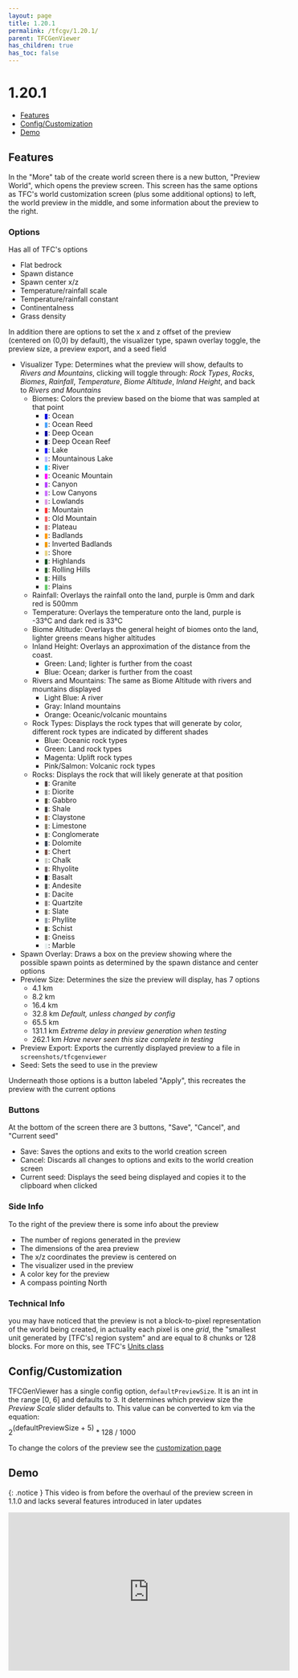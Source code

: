 ```yaml
---
layout: page
title: 1.20.1
permalink: /tfcgv/1.20.1/
parent: TFCGenViewer
has_children: true
has_toc: false
---
```


# 1.20.1

- [Features](#features)
- [Config/Customization](#configcustomization)
- [Demo](#demo)

## Features

In the "More" tab of the create world screen there is a new button, "Preview World", which opens the preview screen. This screen has the same options as TFC's world customization screen (plus some additional options) to left, the world preview in the middle, and some information about the preview to the right.

### Options

Has all of TFC's options

- Flat bedrock
- Spawn distance
- Spawn center x/z
- Temperature/rainfall scale
- Temperature/rainfall constant
- Continentalness
- Grass density

In addition there are options to set the x and z offset of the preview (centered on (0,0) by default), the visualizer type, spawn overlay toggle, the preview size, a preview export, and a seed field

- Visualizer Type: Determines what the preview will show, defaults to *Rivers and Mountains*, clicking will toggle through: *Rock Types*, *Rocks*, *Biomes*, *Rainfall*, *Temperature*, *Biome Altitude*, *Inland Height*, and back to *Rivers and Mountains*
    - Biomes: Colors the preview based on the biome that was sampled at that point
        - <a style="color:#0000dc;">▮</a>: Ocean
        - <a style="color:#46a0fa;">▮</a>: Ocean Reed
        - <a style="color:#0000a0;">▮</a>: Deep Ocean
        - <a style="color:#000050;">▮</a>: Deep Ocean Reef
        - <a style="color:#1e1eff;">▮</a>: Lake
        - <a style="color:#b4b4ff;">▮</a>: Mountainous Lake
        - <a style="color:#00c8ff;">▮</a>: River
        - <a style="color:#ff00ff;">▮</a>: Oceanic Mountain
        - <a style="color:#b43cff;">▮</a>: Canyon
        - <a style="color:#c86eff;">▮</a>: Low Canyons
        - <a style="color:#dc96e6;">▮</a>: Lowlands
        - <a style="color:#ff3232;">▮</a>: Mountain
        - <a style="color:#f06464;">▮</a>: Old Mountain
        - <a style="color:#d27878;">▮</a>: Plateau
        - <a style="color:#ff9600;">▮</a>: Badlands
        - <a style="color:#f09600;">▮</a>: Inverted Badlands
        - <a style="color:#e6d282;">▮</a>: Shore
        - <a style="color:#14501e;">▮</a>: Highlands
        - <a style="color:#326432;">▮</a>: Rolling Hills
        - <a style="color:#508250;">▮</a>: Hills
        - <a style="color:#64c864;">▮</a>: Plains
    - Rainfall: Overlays the rainfall onto the land, purple is 0mm and dark red is 500mm
    - Temperature: Overlays the temperature onto the land, purple is -33°C and dark red is 33°C
    - Biome Altitude: Overlays the general height of biomes onto the land, lighter greens means higher altitudes
    - Inland Height: Overlays an approximation of the distance from the coast.
        - Green: Land; lighter is further from the coast
        - Blue: Ocean; darker is further from the coast
    - Rivers and Mountains: The same as Biome Altitude with rivers and mountains displayed
        - Light Blue: A river
        - Gray: Inland mountains
        - Orange: Oceanic/volcanic mountains
    - Rock Types: Displays the rock types that will generate by color, different rock types are indicated by different shades
        - Blue: Oceanic rock types
        - Green: Land rock types
        - Magenta: Uplift rock types
        - Pink/Salmon: Volcanic rock types
    - Rocks: Displays the rock that will likely generate at that position
        - <a style="color:#55464A;">▮</a>: Granite
        - <a style="color:#8e8e8e;">▮</a>: Diorite
        - <a style="color:#5d5544;">▮</a>: Gabbro
        - <a style="color:#464346;">▮</a>: Shale
        - <a style="color:#8d6644;">▮</a>: Claystone
        - <a style="color:#887f6b;">▮</a>: Limestone
        - <a style="color:#6f7165;">▮</a>: Conglomerate
        - <a style="color:#3c4659;">▮</a>: Dolomite
        - <a style="color:#7a4e46;">▮</a>: Chert
        - <a style="color:#c7c7c1;">▮</a>: Chalk
        - <a style="color:#736267;">▮</a>: Rhyolite
        - <a style="color:#1d2021;">▮</a>: Basalt
        - <a style="color:#606060;">▮</a>: Andesite
        - <a style="color:#7a7b7b;">▮</a>: Dacite
        - <a style="color:#8c8180;">▮</a>: Quartzite
        - <a style="color:#7d7467;">▮</a>: Slate
        - <a style="color:#949da9;">▮</a>: Phyllite
        - <a style="color:#4d5441;">▮</a>: Schist
        - <a style="color:#736d60;">▮</a>: Gneiss
        - <a style="color:#e3ebeb;">▮</a>: Marble
- Spawn Overlay: Draws a box on the preview showing where the possible spawn points as determined by the spawn distance and center options
- Preview Size: Determines the size the preview will display, has 7 options
    - 4.1 km
    - 8.2 km
    - 16.4 km
    - 32.8 km *Default, unless changed by config*
    - 65.5 km
    - 131.1 km *Extreme delay in preview generation when testing*
    - 262.1 km *Have never seen this size complete in testing*
- Preview Export: Exports the currently displayed preview to a file in `screenshots/tfcgenviewer`
- Seed: Sets the seed to use in the preview

Underneath those options is a button labeled "Apply", this recreates the preview with the current options

### Buttons

At the bottom of the screen there are 3 buttons, "Save", "Cancel", and "Current seed"

- Save: Saves the options and exits to the world creation screen
- Cancel: Discards all changes to options and exits to the world creation screen
- Current seed: Displays the seed being displayed and copies it to the clipboard when clicked

### Side Info

To the right of the preview there is some info about the preview

- The number of regions generated in the preview
- The dimensions of the area preview
- The x/z coordinates the preview is centered on
- The visualizer used in the preview
- A color key for the preview
- A compass pointing North

### Technical Info

you may have noticed that the preview is not a block-to-pixel representation of the world being created, in actuality each pixel is one *grid*, the "smallest unit generated by [TFC's] region system" and are equal to 8 chunks or 128 blocks. For more on this, see TFC's [Units class](https://github.com/TerraFirmaCraft/TerraFirmaCraft/blob/1.20.x/src/main/java/net/dries007/tfc/world/region/Units.java)

## Config/Customization

TFCGenViewer has a single config option, `defaultPreviewSize`. It is an int in the range [0, 6] and defaults to 3. It determines which preview size the *Preview Scale* slider defaults to. This value can be converted to km via the equation:

2<span style="vertical-align: baseline; position: relative; top: -0.6em;">(defaultPreviewSize + 5)</span> * 128 / 1000

To change the colors of the preview see the [customization page](customization/)

## Demo

{: .notice }
This video is from before the overhaul of the preview screen in 1.1.0 and lacks several features introduced in later updates

<iframe width="560" height="315" src="https://www.youtube.com/embed/jfreS69Sb-Q?si=SjwpFwlBY_dKuwzF" title="YouTube video player" frameborder="0" allow="accelerometer; autoplay; clipboard-write; encrypted-media; gyroscope; picture-in-picture; web-share" referrerpolicy="strict-origin-when-cross-origin" allowfullscreen></iframe>
